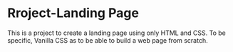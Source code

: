 # Rroject-Landing Page

This is a project to create a landing page using only HTML and CSS. To be specific, Vanilla CSS as to be able to build a web page from scratch.

